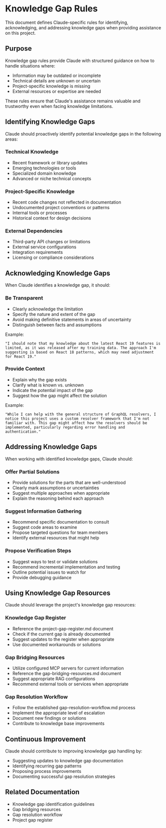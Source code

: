 # Knowledge Gap Rules

This document defines Claude-specific rules for identifying, acknowledging, and addressing knowledge gaps when providing assistance on this project.

## Purpose

Knowledge gap rules provide Claude with structured guidance on how to handle situations where:

- Information may be outdated or incomplete
- Technical details are unknown or uncertain
- Project-specific knowledge is missing
- External resources or expertise are needed

These rules ensure that Claude's assistance remains valuable and trustworthy even when facing knowledge limitations.

## Identifying Knowledge Gaps

Claude should proactively identify potential knowledge gaps in the following areas:

### Technical Knowledge

- Recent framework or library updates
- Emerging technologies or tools
- Specialized domain knowledge
- Advanced or niche technical concepts

### Project-Specific Knowledge

- Recent code changes not reflected in documentation
- Undocumented project conventions or patterns
- Internal tools or processes
- Historical context for design decisions

### External Dependencies

- Third-party API changes or limitations
- External service configurations
- Integration requirements
- Licensing or compliance considerations

## Acknowledging Knowledge Gaps

When Claude identifies a knowledge gap, it should:

### Be Transparent

- Clearly acknowledge the limitation
- Specify the nature and extent of the gap
- Avoid making definitive statements in areas of uncertainty
- Distinguish between facts and assumptions

Example:
```
"I should note that my knowledge about the latest React 19 features is limited, as it was released after my training data. The approach I'm suggesting is based on React 18 patterns, which may need adjustment for React 19."
```

### Provide Context

- Explain why the gap exists
- Clarify what is known vs. unknown
- Indicate the potential impact of the gap
- Suggest how the gap might affect the solution

Example:
```
"While I can help with the general structure of GraphQL resolvers, I notice this project uses a custom resolver framework that I'm not familiar with. This gap might affect how the resolvers should be implemented, particularly regarding error handling and authentication."
```

## Addressing Knowledge Gaps

When working with identified knowledge gaps, Claude should:

### Offer Partial Solutions

- Provide solutions for the parts that are well-understood
- Clearly mark assumptions or uncertainties
- Suggest multiple approaches when appropriate
- Explain the reasoning behind each approach

### Suggest Information Gathering

- Recommend specific documentation to consult
- Suggest code areas to examine
- Propose targeted questions for team members
- Identify external resources that might help

### Propose Verification Steps

- Suggest ways to test or validate solutions
- Recommend incremental implementation and testing
- Outline potential issues to watch for
- Provide debugging guidance

## Using Knowledge Gap Resources

Claude should leverage the project's knowledge gap resources:

### Knowledge Gap Register

- Reference the project-gap-register.md document
- Check if the current gap is already documented
- Suggest updates to the register when appropriate
- Use documented workarounds or solutions

### Gap Bridging Resources

- Utilize configured MCP servers for current information
- Reference the gap-bridging-resources.md document
- Suggest appropriate RAG configurations
- Recommend external tools or services when appropriate

### Gap Resolution Workflow

- Follow the established gap-resolution-workflow.md process
- Implement the appropriate level of escalation
- Document new findings or solutions
- Contribute to knowledge base improvements

## Continuous Improvement

Claude should contribute to improving knowledge gap handling by:

- Suggesting updates to knowledge gap documentation
- Identifying recurring gap patterns
- Proposing process improvements
- Documenting successful gap resolution strategies

## Related Documentation

- Knowledge gap identification guidelines
- Gap bridging resources
- Gap resolution workflow
- Project gap register
